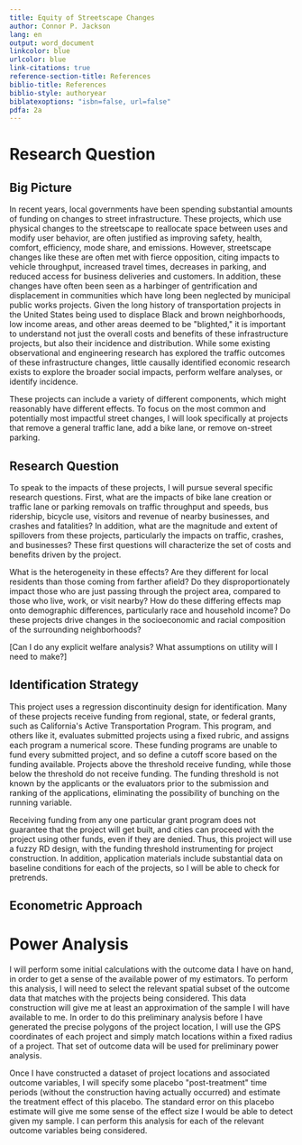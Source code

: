 ```yaml
---
title: Equity of Streetscape Changes
author: Connor P. Jackson
lang: en
output: word_document
linkcolor: blue
urlcolor: blue
link-citations: true
reference-section-title: References
biblio-title: References
biblio-style: authoryear
biblatexoptions: "isbn=false, url=false"
pdfa: 2a
---
```


# Research Question

## Big Picture

In recent years, local governments have been spending substantial amounts of funding on changes to street infrastructure. These projects, which use physical changes to the streetscape to reallocate space between uses and modify user behavior, are often justified as improving safety, health, comfort, efficiency, mode share, and emissions. However, streetscape changes like these are often met with fierce opposition, citing impacts to vehicle throughput, increased travel times, decreases in parking, and reduced access for business deliveries and customers. In addition, these changes have often been seen as a harbinger of gentrification and displacement in communities which have long been neglected by municipal public works projects. Given the long history of transportation projects in the United States being used to displace Black and brown neighborhoods, low income areas, and other areas deemed to be "blighted," it is important to understand not just the overall costs and benefits of these infrastructure projects, but also their incidence and distribution. While some existing observational and engineering research has explored the traffic outcomes of these infrastructure changes, little causally identified economic research exists to explore the broader social impacts, perform welfare analyses, or identify incidence. 

These projects can include a variety of different components, which might reasonably have different effects. To focus on the most common and potentially most impactful street changes, I will look specifically at projects that remove a general traffic lane, add a bike lane, or remove on-street parking. 

## Research Question

To speak to the impacts of these projects, I will pursue several specific research questions. First, what are the impacts of bike lane creation or traffic lane or parking removals on traffic throughput and speeds, bus ridership, bicycle use, visitors and revenue of nearby businesses, and crashes and fatalities? In addition, what are the magnitude and extent of spillovers from these projects, particularly the impacts on traffic, crashes, and businesses? These first questions will characterize the set of costs and benefits driven by the project. 

What is the heterogeneity in these effects? Are they different for local residents than those coming from farther afield? Do they disproportionately impact those who are just passing through the project area, compared to those who live, work, or visit nearby? How do these differing effects map onto demographic differences, particularly race and household income? Do these projects drive changes in the socioeconomic and racial composition of the surrounding neighborhoods? 

[Can I do any explicit welfare analysis? What assumptions on utility will I need to make?]

## Identification Strategy

This project uses a regression discontinuity design for identification. Many of these projects receive funding from regional, state, or federal grants, such as California's Active Transportation Program. This program, and others like it, evaluates submitted projects using a fixed rubric, and assigns each program a numerical score. These funding programs are unable to fund every submitted project, and so define a cutoff score based on the funding available. Projects above the threshold receive funding, while those below the threshold do not receive funding. The funding threshold is not known by the applicants or the evaluators prior to the submission and ranking of the applications, eliminating the possibility of bunching on the running variable.

Receiving funding from any one particular grant program does not guarantee that the project will get built, and cities can proceed with the project using other funds, even if they are denied. Thus, this project will use a fuzzy RD design, with the funding threshold instrumenting for project construction. In addition, application materials include substantial data on baseline conditions for each of the projects, so I will be able to check for pretrends. 

## Econometric Approach


# Power Analysis

I will perform some initial calculations with the outcome data I have on hand, in order to get a sense of the available power of my estimators. To perform this analysis, I will need to select the relevant spatial subset of the outcome data that matches with the projects being considered. This data construction will give me at least an approximation of the sample I will have available to me. In order to do this preliminary analysis before I have generated the precise polygons of the project location, I will use the GPS coordinates of each project and simply match locations within a fixed radius of a project. That set of outcome data will be used for preliminary power analysis.

Once I have constructed a dataset of project locations and associated outcome variables, I will specify some placebo "post-treatment" time periods (without the construction having actually occurred) and estimate the treatment effect of this placebo. The standard error on this placebo estimate will give me some sense of the effect size I would be able to detect given my sample. I can perform this analysis for each of the relevant outcome variables being considered.


